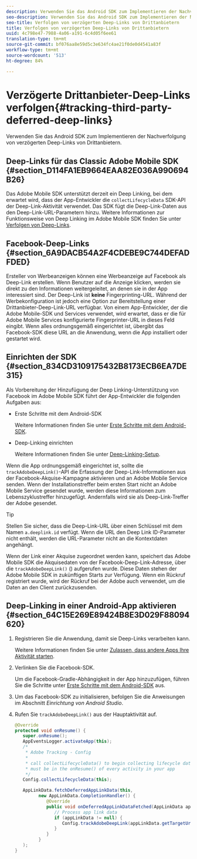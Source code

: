 ```yaml
---
description: Verwenden Sie das Android SDK zum Implementieren der Nachverfolgung von verzögerten Deep-Links von Drittanbietern.
seo-description: Verwenden Sie das Android SDK zum Implementieren der Nachverfolgung von verzögerten Deep-Links von Drittanbietern.
seo-title: Verfolgen von verzögerten Deep-Links von Drittanbietern
title: Verfolgen von verzögerten Deep-Links von Drittanbietern
uuid: 4c798e47-7988-4a06-a191-6c4d05f6ee61
translation-type: tm+mt
source-git-commit: bf076aa8e59d5c3e634fc4ae21f0de0d4541a83f
workflow-type: tm+mt
source-wordcount: '513'
ht-degree: 84%

---
```



# Verzögerte Drittanbieter-Deep-Links verfolgen{#tracking-third-party-deferred-deep-links}

Verwenden Sie das Android SDK zum Implementieren der Nachverfolgung von verzögerten Deep-Links von Drittanbietern.

## Deep-Links für das Classic Adobe Mobile SDK {#section_D114FA1EB9664EAA82E036A990694B26}

Das Adobe Mobile SDK unterstützt derzeit ein Deep Linking, bei dem erwartet wird, dass der App-Entwickler die `collectLifecycleData` SDK-API der Deep-Link-Aktivität verwendet. Das SDK fügt die Deep-Link-Daten aus den Deep-Link-URL-Parametern hinzu. Weitere Informationen zur Funktionsweise von Deep Linking im Adobe Mobile SDK finden Sie unter [Verfolgen von Deep-Links](/help/android/acquisition-main/tracking-deep-links/tracking-deep-links.md).

## Facebook-Deep-Links {#section_6A9DACB54A2F4CDEBE9C744DEFADFDED}

Ersteller von Werbeanzeigen können eine Werbeanzeige auf Facebook als Deep-Link erstellen. Wenn Benutzer auf die Anzeige klicken, werden sie direkt zu den Informationen weitergeleitet, an denen sie in der App interessiert sind. Der Deep-Link ist **keine** Fingerprinting-URL. Während der Werbekonfiguration ist jedoch eine Option zur Bereitstellung einer Drittanbieter-Deep-Link-URL verfügbar. Von einem App-Entwickler, der die Adobe Mobile-SDK und Services verwendet, wird erwartet, dass er die für Adobe Mobile Services konfigurierte Fingerprinter-URL in dieses Feld eingibt. Wenn alles ordnungsgemäß eingerichtet ist, übergibt das Facebook-SDK diese URL an die Anwendung, wenn die App installiert oder gestartet wird.

## Einrichten der SDK {#section_834CD3109175432B8173ECB6EA7DE315}

Als Vorbereitung der Hinzufügung der Deep Linking-Unterstützung von Facebook im Adobe Mobile SDK führt der App-Entwickler die folgenden Aufgaben aus:

* Erste Schritte mit dem Android-SDK

   Weitere Informationen finden Sie unter [Erste Schritte mit dem Android-SDK](https://developers.facebook.com/docs/android/getting-started).

* Deep-Linking einrichten

   Weitere Informationen finden Sie unter [Deep-Linking-Setup](https://developers.facebook.com/docs/app-ads/deep-linking#os).

Wenn die App ordnungsgemäß eingerichtet ist, sollte die `trackAdobeDeepLink()`-API die Erfassung der Deep-Link-Informationen aus der Facebook-Akquise-Kampagne aktivieren und an Adobe Mobile Service senden. Wenn der Installationstreffer beim ersten Start nicht an Adobe Mobile Service gesendet wurde, werden diese Informationen zum Lebenszyklustreffer hinzugefügt. Andernfalls wird sie als Deep-Link-Treffer der Adobe gesendet.

>[!TIP]
>
>Stellen Sie sicher, dass die Deep-Link-URL über einen Schlüssel mit dem Namen `a.deeplink.id` verfügt. Wenn die URL den Deep Link ID-Parameter nicht enthält, werden die URL-Parameter nicht an die Kontextdaten angehängt.

Wenn der Link einer Akquise zugeordnet werden kann, speichert das Adobe Mobile SDK die Akquisedaten von der Facebook-Deep-Link-Adresse, über die `trackAdobeDeepLink()` () aufgerufen wurde. Diese Daten stehen der Adobe Mobile SDK in zukünftigen Starts zur Verfügung. Wenn ein Rückruf registriert wurde, wird der Rückruf bei der Adobe auch verwendet, um die Daten an den Client zurückzusenden.

## Deep-Linking in einer Android-App aktivieren {#section_64C15E269E89424B8E3D029F88094620}

1. Registrieren Sie die Anwendung, damit sie Deep-Links verarbeiten kann.

   Weitere Informationen finden Sie unter [Zulassen, dass andere Apps Ihre Aktivität starten](https://developer.android.com/training/basics/intents/filters.html).

1. Verlinken Sie die Facebook-SDK.

   Um die Facebook-Gradle-Abhängigkeit in der App hinzuzufügen, führen Sie die Schritte unter [Erste Schritte mit dem Android-SDK](https://developers.facebook.com/docs/android/getting-started) aus.

1. Um das Facebook-SDK zu initialisieren, befolgen Sie die Anweisungen im Abschnitt *Einrichtung von Android Studio*.
1. Rufen Sie `trackAdobeDeepLink()` aus der Hauptaktivität auf.

   ```java
   @Override 
   protected void onResume() { 
      super.onResume(); 
      AppEventsLogger.activateApp(this); 
      /* 
       * Adobe Tracking - Config 
       * 
       * call collectLifecycleData() to begin collecting lifecycle data 
       * must be in the onResume() of every activity in your app 
       */ 
      Config.collectLifecycleData(this);
   
      AppLinkData.fetchDeferredAppLinkData(this, 
            new AppLinkData.CompletionHandler() { 
               @Override 
               public void onDeferredAppLinkDataFetched(AppLinkData appLinkData) { 
                  // Process app link data 
                  if (appLinkData != null) { 
                     Config.trackAdobeDeepLink(appLinkData.getTargetUri()); 
                  } 
               } 
            } 
      ); 
   }
   ```


